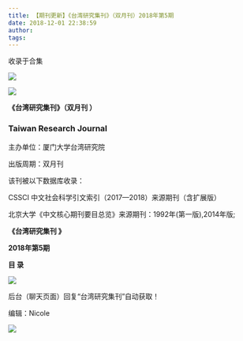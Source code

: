 ```yaml
---
title: 【期刊更新】《台湾研究集刊》（双月刊）2018年第5期
date: 2018-12-01 22:38:59
author: 
tags: 
---
```



收录于合集

![](/images/3477/2.gif)

  

  

  

![](/images/3477/3.jpeg)  

**《台湾研究集刊》（双月刊 ）**

###

###  **Taiwan Research Journal**

主办单位：厦门大学台湾研究院

出版周期：双月刊

该刊被以下数据库收录：

CSSCI 中文社会科学引文索引（2017—2018）来源期刊（含扩展版）

北京大学《中文核心期刊要目总览》来源期刊：1992年(第一版),2014年版;

 **《台湾研究集刊 》**

 **2018年第5期**

 **目 录**

 **![](/images/3477/4.png)**

后台（聊天页面）回复“台湾研究集刊”自动获取！  

  

编辑：Nicole

![](/images/3477/5.gif)

  

